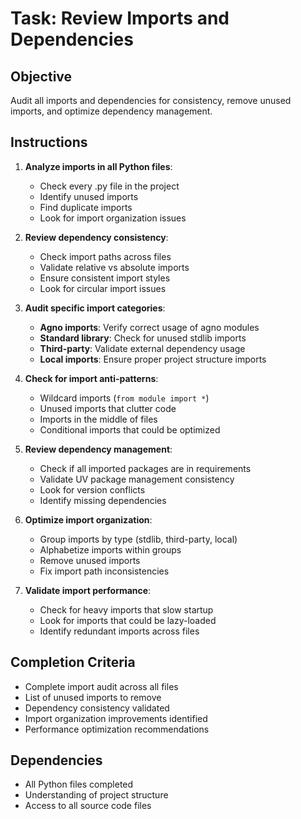# Task: Review Imports and Dependencies

## Objective
Audit all imports and dependencies for consistency, remove unused imports, and optimize dependency management.

## Instructions
1. **Analyze imports in all Python files**:
   - Check every .py file in the project
   - Identify unused imports
   - Find duplicate imports
   - Look for import organization issues

2. **Review dependency consistency**:
   - Check import paths across files
   - Validate relative vs absolute imports
   - Ensure consistent import styles
   - Look for circular import issues

3. **Audit specific import categories**:
   - **Agno imports**: Verify correct usage of agno modules
   - **Standard library**: Check for unused stdlib imports
   - **Third-party**: Validate external dependency usage
   - **Local imports**: Ensure proper project structure imports

4. **Check for import anti-patterns**:
   - Wildcard imports (`from module import *`)
   - Unused imports that clutter code
   - Imports in the middle of files
   - Conditional imports that could be optimized

5. **Review dependency management**:
   - Check if all imported packages are in requirements
   - Validate UV package management consistency
   - Look for version conflicts
   - Identify missing dependencies

6. **Optimize import organization**:
   - Group imports by type (stdlib, third-party, local)
   - Alphabetize imports within groups
   - Remove unused imports
   - Fix import path inconsistencies

7. **Validate import performance**:
   - Check for heavy imports that slow startup
   - Look for imports that could be lazy-loaded
   - Identify redundant imports across files

## Completion Criteria
- Complete import audit across all files
- List of unused imports to remove
- Dependency consistency validated
- Import organization improvements identified
- Performance optimization recommendations

## Dependencies
- All Python files completed
- Understanding of project structure
- Access to all source code files